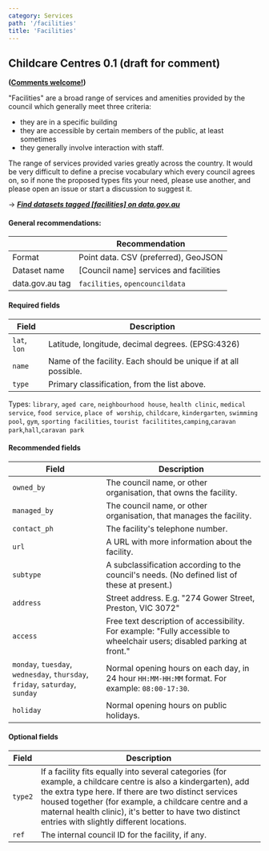 ```yaml
---
category: Services
path: '/facilities'
title: 'Facilities'
---
```

## Childcare Centres 0.1 (draft for comment)
**([Comments welcome!](https://github.com/okfnau/open-council-data/issues))**

"Facilities" are a broad range of services and amenities provided by the council which generally meet three criteria:
- they are in a specific building
- they are accessible by certain members of the public, at least sometimes
- they generally involve interaction with staff.

The range of services provided varies greatly across the country. It would be very difficult to define a precise vocabulary which every council agrees on, so if none the proposed types fits your need, please use another, and please open an issue or start a discussion to suggest it.

&rarr; <i>**[Find datasets tagged \[facilities\] on data.gov.au](http://data.gov.au/dataset?sort=extras_harvest_portal+asc%2C+score+desc&q=&tags=facilities)**</i>

#### General recommendations:

&nbsp;| Recommendation
------|------------
Format| Point data. CSV (preferred), GeoJSON
Dataset name| [Council name] services and facilities
data.gov.au tag| `facilities`, `opencouncildata`

#### Required fields

Field | Description
------|------------
`lat`, `lon`| Latitude, longitude, decimal degrees. (EPSG:4326) 
`name`| Name of the facility. Each should be unique if at all possible.
`type`| Primary classification, from the list above.

Types: `library`, `aged care`, `neighbourhood house`, `health clinic`, `medical service`, `food service`, `place of worship`, `childcare`, `kindergarten`, `swimming pool`, `gym`, `sporting facilities`, `tourist facilitites`,`camping`,`caravan park`,`hall`,`caravan park`


#### Recommended fields

Field | Description
------|------------
`owned_by`|The council name, or other organisation, that owns the facility.
`managed_by`|The council name, or other organisation, that manages the facility.
`contact_ph`| The facility's telephone number.
`url`| A URL with more information about the facility.
`subtype` | A subclassification according to the council's needs. (No defined list of these at present.)
`address` | Street address. E.g. "274 Gower Street, Preston, VIC 3072"
`access`| Free text description of accessibility. For example: "Fully accessible to wheelchair users; disabled parking at front."
`monday`, `tuesday`, `wednesday`, `thursday`, `friday`, `saturday`, `sunday`| Normal opening hours on each day, in 24 hour `HH:MM-HH:MM` format. For example: `08:00-17:30`.
`holiday`| Normal opening hours on public holidays.

#### Optional fields

Field | Description
------|------------
`type2`| If a facility fits equally into several categories (for example, a childcare centre is also a kindergarten), add the extra type here. If there are two distinct services housed together (for example, a childcare centre and a maternal health clinic), it's better to have two distinct entries with slightly different locations.
`ref`| The internal council ID for the facility, if any.
